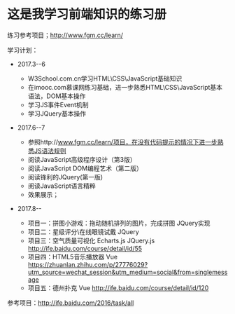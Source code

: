 # 这是我学习前端知识的练习册

练习参考项目；http://www.fgm.cc/learn/

学习计划：

+ 2017.3--6 
    + W3School.com.cn学习HTML\CSS\JavaScript基础知识
	+ 在imooc.com慕课网练习基础，进一步熟悉HTML\CSS\JavaScript基本语法，DOM基本操作
	+ 学习JS事件Event机制
	+ 学习JQuery基本操作

+ 2017.6--7
	+ 参照http://www.fgm.cc/learn/项目，在没有代码提示的情况下进一步熟悉JS语法规则
	+ 阅读JavaScript高级程序设计（第3版）
	+ 阅读JavaScript DOM编程艺术（第二版）
	+ 阅读锋利的JQuery(第一版)
	+ 阅读JavaScript语言精粹
	+ 效果展示；

+ 2017.8--
	+ 项目一：拼图小游戏：拖动随机排列的图片，完成拼图 JQuery实现
	+ 项目二：星级评分\在线眼镜试戴 JQuery 
	+ 项目三：空气质量可视化 Echarts.js JQuery.js http://ife.baidu.com/course/detail/id/55
	+ 项目四：HTML5音乐播放器 Vue https://zhuanlan.zhihu.com/p/27776029?utm_source=wechat_session&utm_medium=social&from=singlemessage
	+ 项目五：德州扑克 Vue  http://ife.baidu.com/course/detail/id/120


参考项目：http://ife.baidu.com/2016/task/all